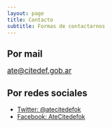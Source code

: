```yaml
---
layout: page
title: Contacto
subtitle: Formas de contactarnos
---
```


## Por mail

<big><a href="mailto:ate@citedef.gob.ar">ate@citedef.gob.ar</a></big>

## Por redes sociales

  - [Twitter: @atecitedefok](https://twitter.com/atecitedefok)
  - [Facebook: AteCitedefok](https://www.facebook.com/AteCitedefok)
